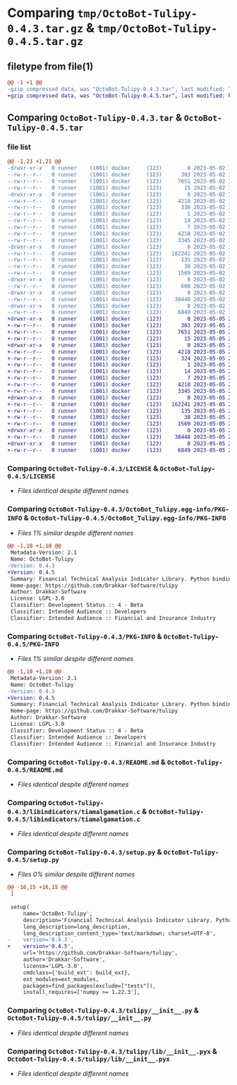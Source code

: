 # Comparing `tmp/OctoBot-Tulipy-0.4.3.tar.gz` & `tmp/OctoBot-Tulipy-0.4.5.tar.gz`

## filetype from file(1)

```diff
@@ -1 +1 @@
-gzip compressed data, was "OctoBot-Tulipy-0.4.3.tar", last modified: Tue May  2 16:18:37 2023, max compression
+gzip compressed data, was "OctoBot-Tulipy-0.4.5.tar", last modified: Fri May  5 22:25:02 2023, max compression
```

## Comparing `OctoBot-Tulipy-0.4.3.tar` & `OctoBot-Tulipy-0.4.5.tar`

### file list

```diff
@@ -1,23 +1,21 @@
-drwxr-xr-x   0 runner    (1001) docker     (123)        0 2023-05-02 16:18:37.980132 OctoBot-Tulipy-0.4.3/
--rw-r--r--   0 runner    (1001) docker     (123)      303 2023-05-02 16:18:03.000000 OctoBot-Tulipy-0.4.3/AUTHORS
--rw-r--r--   0 runner    (1001) docker     (123)     7651 2023-05-02 16:18:03.000000 OctoBot-Tulipy-0.4.3/LICENSE
--rw-r--r--   0 runner    (1001) docker     (123)       15 2023-05-02 16:18:03.000000 OctoBot-Tulipy-0.4.3/MANIFEST.in
-drwxr-xr-x   0 runner    (1001) docker     (123)        0 2023-05-02 16:18:37.980132 OctoBot-Tulipy-0.4.3/OctoBot_Tulipy.egg-info/
--rw-r--r--   0 runner    (1001) docker     (123)     4218 2023-05-02 16:18:37.000000 OctoBot-Tulipy-0.4.3/OctoBot_Tulipy.egg-info/PKG-INFO
--rw-r--r--   0 runner    (1001) docker     (123)      338 2023-05-02 16:18:37.000000 OctoBot-Tulipy-0.4.3/OctoBot_Tulipy.egg-info/SOURCES.txt
--rw-r--r--   0 runner    (1001) docker     (123)        1 2023-05-02 16:18:37.000000 OctoBot-Tulipy-0.4.3/OctoBot_Tulipy.egg-info/dependency_links.txt
--rw-r--r--   0 runner    (1001) docker     (123)       14 2023-05-02 16:18:37.000000 OctoBot-Tulipy-0.4.3/OctoBot_Tulipy.egg-info/requires.txt
--rw-r--r--   0 runner    (1001) docker     (123)        7 2023-05-02 16:18:37.000000 OctoBot-Tulipy-0.4.3/OctoBot_Tulipy.egg-info/top_level.txt
--rw-r--r--   0 runner    (1001) docker     (123)     4218 2023-05-02 16:18:37.980132 OctoBot-Tulipy-0.4.3/PKG-INFO
--rw-r--r--   0 runner    (1001) docker     (123)     3345 2023-05-02 16:18:03.000000 OctoBot-Tulipy-0.4.3/README.md
-drwxr-xr-x   0 runner    (1001) docker     (123)        0 2023-05-02 16:18:37.980132 OctoBot-Tulipy-0.4.3/libindicators/
--rw-r--r--   0 runner    (1001) docker     (123)   162241 2023-05-02 16:18:03.000000 OctoBot-Tulipy-0.4.3/libindicators/tiamalgamation.c
--rw-r--r--   0 runner    (1001) docker     (123)      135 2023-05-02 16:18:03.000000 OctoBot-Tulipy-0.4.3/pyproject.toml
--rw-r--r--   0 runner    (1001) docker     (123)       38 2023-05-02 16:18:37.980132 OctoBot-Tulipy-0.4.3/setup.cfg
--rw-r--r--   0 runner    (1001) docker     (123)     1569 2023-05-02 16:18:03.000000 OctoBot-Tulipy-0.4.3/setup.py
-drwxr-xr-x   0 runner    (1001) docker     (123)        0 2023-05-02 16:18:37.980132 OctoBot-Tulipy-0.4.3/tests/
--rw-r--r--   0 runner    (1001) docker     (123)      608 2023-05-02 16:18:03.000000 OctoBot-Tulipy-0.4.3/tests/test.py
-drwxr-xr-x   0 runner    (1001) docker     (123)        0 2023-05-02 16:18:37.980132 OctoBot-Tulipy-0.4.3/tulipy/
--rw-r--r--   0 runner    (1001) docker     (123)    38448 2023-05-02 16:18:03.000000 OctoBot-Tulipy-0.4.3/tulipy/__init__.py
-drwxr-xr-x   0 runner    (1001) docker     (123)        0 2023-05-02 16:18:37.980132 OctoBot-Tulipy-0.4.3/tulipy/lib/
--rw-r--r--   0 runner    (1001) docker     (123)     6849 2023-05-02 16:18:03.000000 OctoBot-Tulipy-0.4.3/tulipy/lib/__init__.pyx
+drwxr-xr-x   0 runner    (1001) docker     (123)        0 2023-05-05 22:25:02.772745 OctoBot-Tulipy-0.4.5/
+-rw-r--r--   0 runner    (1001) docker     (123)      303 2023-05-05 22:24:47.000000 OctoBot-Tulipy-0.4.5/AUTHORS
+-rw-r--r--   0 runner    (1001) docker     (123)     7651 2023-05-05 22:24:47.000000 OctoBot-Tulipy-0.4.5/LICENSE
+-rw-r--r--   0 runner    (1001) docker     (123)       15 2023-05-05 22:24:47.000000 OctoBot-Tulipy-0.4.5/MANIFEST.in
+drwxr-xr-x   0 runner    (1001) docker     (123)        0 2023-05-05 22:25:02.768744 OctoBot-Tulipy-0.4.5/OctoBot_Tulipy.egg-info/
+-rw-r--r--   0 runner    (1001) docker     (123)     4218 2023-05-05 22:25:02.000000 OctoBot-Tulipy-0.4.5/OctoBot_Tulipy.egg-info/PKG-INFO
+-rw-r--r--   0 runner    (1001) docker     (123)      324 2023-05-05 22:25:02.000000 OctoBot-Tulipy-0.4.5/OctoBot_Tulipy.egg-info/SOURCES.txt
+-rw-r--r--   0 runner    (1001) docker     (123)        1 2023-05-05 22:25:02.000000 OctoBot-Tulipy-0.4.5/OctoBot_Tulipy.egg-info/dependency_links.txt
+-rw-r--r--   0 runner    (1001) docker     (123)       14 2023-05-05 22:25:02.000000 OctoBot-Tulipy-0.4.5/OctoBot_Tulipy.egg-info/requires.txt
+-rw-r--r--   0 runner    (1001) docker     (123)        7 2023-05-05 22:25:02.000000 OctoBot-Tulipy-0.4.5/OctoBot_Tulipy.egg-info/top_level.txt
+-rw-r--r--   0 runner    (1001) docker     (123)     4218 2023-05-05 22:25:02.772745 OctoBot-Tulipy-0.4.5/PKG-INFO
+-rw-r--r--   0 runner    (1001) docker     (123)     3345 2023-05-05 22:24:47.000000 OctoBot-Tulipy-0.4.5/README.md
+drwxr-xr-x   0 runner    (1001) docker     (123)        0 2023-05-05 22:25:02.768744 OctoBot-Tulipy-0.4.5/libindicators/
+-rw-r--r--   0 runner    (1001) docker     (123)   162241 2023-05-05 22:24:47.000000 OctoBot-Tulipy-0.4.5/libindicators/tiamalgamation.c
+-rw-r--r--   0 runner    (1001) docker     (123)      135 2023-05-05 22:24:47.000000 OctoBot-Tulipy-0.4.5/pyproject.toml
+-rw-r--r--   0 runner    (1001) docker     (123)       38 2023-05-05 22:25:02.772745 OctoBot-Tulipy-0.4.5/setup.cfg
+-rw-r--r--   0 runner    (1001) docker     (123)     1569 2023-05-05 22:24:47.000000 OctoBot-Tulipy-0.4.5/setup.py
+drwxr-xr-x   0 runner    (1001) docker     (123)        0 2023-05-05 22:25:02.768744 OctoBot-Tulipy-0.4.5/tulipy/
+-rw-r--r--   0 runner    (1001) docker     (123)    38448 2023-05-05 22:24:47.000000 OctoBot-Tulipy-0.4.5/tulipy/__init__.py
+drwxr-xr-x   0 runner    (1001) docker     (123)        0 2023-05-05 22:25:02.772745 OctoBot-Tulipy-0.4.5/tulipy/lib/
+-rw-r--r--   0 runner    (1001) docker     (123)     6849 2023-05-05 22:24:47.000000 OctoBot-Tulipy-0.4.5/tulipy/lib/__init__.pyx
```

### Comparing `OctoBot-Tulipy-0.4.3/LICENSE` & `OctoBot-Tulipy-0.4.5/LICENSE`

 * *Files identical despite different names*

### Comparing `OctoBot-Tulipy-0.4.3/OctoBot_Tulipy.egg-info/PKG-INFO` & `OctoBot-Tulipy-0.4.5/OctoBot_Tulipy.egg-info/PKG-INFO`

 * *Files 1% similar despite different names*

```diff
@@ -1,10 +1,10 @@
 Metadata-Version: 2.1
 Name: OctoBot-Tulipy
-Version: 0.4.3
+Version: 0.4.5
 Summary: Financial Technical Analysis Indicator Library. Python bindings for https://github.com/TulipCharts/tulipindicators
 Home-page: https://github.com/Drakkar-Software/tulipy
 Author: Drakkar-Software
 License: LGPL-3.0
 Classifier: Development Status :: 4 - Beta
 Classifier: Intended Audience :: Developers
 Classifier: Intended Audience :: Financial and Insurance Industry
```

### Comparing `OctoBot-Tulipy-0.4.3/PKG-INFO` & `OctoBot-Tulipy-0.4.5/PKG-INFO`

 * *Files 1% similar despite different names*

```diff
@@ -1,10 +1,10 @@
 Metadata-Version: 2.1
 Name: OctoBot-Tulipy
-Version: 0.4.3
+Version: 0.4.5
 Summary: Financial Technical Analysis Indicator Library. Python bindings for https://github.com/TulipCharts/tulipindicators
 Home-page: https://github.com/Drakkar-Software/tulipy
 Author: Drakkar-Software
 License: LGPL-3.0
 Classifier: Development Status :: 4 - Beta
 Classifier: Intended Audience :: Developers
 Classifier: Intended Audience :: Financial and Insurance Industry
```

### Comparing `OctoBot-Tulipy-0.4.3/README.md` & `OctoBot-Tulipy-0.4.5/README.md`

 * *Files identical despite different names*

### Comparing `OctoBot-Tulipy-0.4.3/libindicators/tiamalgamation.c` & `OctoBot-Tulipy-0.4.5/libindicators/tiamalgamation.c`

 * *Files identical despite different names*

### Comparing `OctoBot-Tulipy-0.4.3/setup.py` & `OctoBot-Tulipy-0.4.5/setup.py`

 * *Files 0% similar despite different names*

```diff
@@ -16,15 +16,15 @@
 ]
 
 setup(
     name='OctoBot-Tulipy',
     description='Financial Technical Analysis Indicator Library. Python bindings for https://github.com/TulipCharts/tulipindicators',
     long_description=long_description,
     long_description_content_type='text/markdown; charset=UTF-8',
-    version='0.4.3',
+    version='0.4.5',
     url='https://github.com/Drakkar-Software/tulipy',
     author='Drakkar-Software',
     license='LGPL-3.0',
     cmdclass={'build_ext': build_ext},
     ext_modules=ext_modules,
     packages=find_packages(exclude=["tests"]),
     install_requires=['numpy >= 1.22.3'],
```

### Comparing `OctoBot-Tulipy-0.4.3/tulipy/__init__.py` & `OctoBot-Tulipy-0.4.5/tulipy/__init__.py`

 * *Files identical despite different names*

### Comparing `OctoBot-Tulipy-0.4.3/tulipy/lib/__init__.pyx` & `OctoBot-Tulipy-0.4.5/tulipy/lib/__init__.pyx`

 * *Files identical despite different names*

